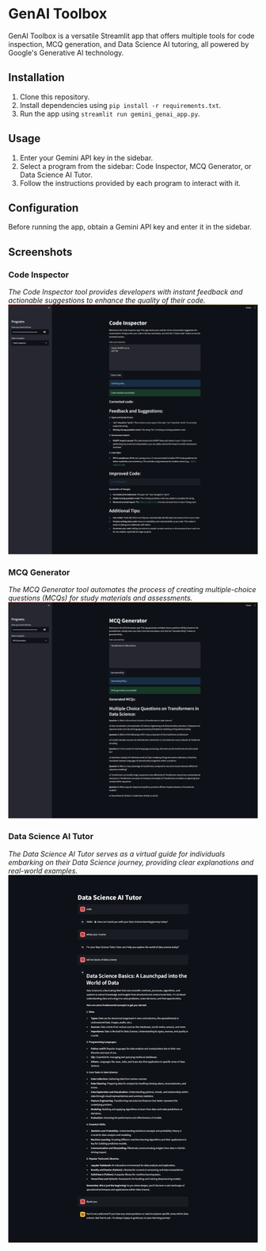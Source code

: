 # GenAI Toolbox

GenAI Toolbox is a versatile Streamlit app that offers multiple tools for code inspection, MCQ generation, and Data Science AI tutoring, all powered by Google's Generative AI technology.

## Installation

1. Clone this repository.
2. Install dependencies using `pip install -r requirements.txt`.
3. Run the app using `streamlit run gemini_genai_app.py`.

## Usage

1. Enter your Gemini API key in the sidebar.
2. Select a program from the sidebar: Code Inspector, MCQ Generator, or Data Science AI Tutor.
3. Follow the instructions provided by each program to interact with it.

## Configuration

Before running the app, obtain a Gemini API key and enter it in the sidebar.

## Screenshots

### Code Inspector
*The Code Inspector tool provides developers with instant feedback and actionable suggestions to enhance the quality of their code.*
![Code Inspector Screenshot](code_inspector.png)

### MCQ Generator
*The MCQ Generator tool automates the process of creating multiple-choice questions (MCQs) for study materials and assessments.*
![MCQ Generator Screenshot](mcq_generator.png)

### Data Science AI Tutor
*The Data Science AI Tutor serves as a virtual guide for individuals embarking on their Data Science journey, providing clear explanations and real-world examples.*
![Data Science AI Tutor Screenshot](data_science_tutor.png)
